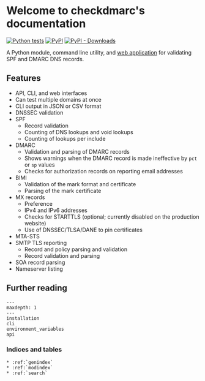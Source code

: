 # Welcome to checkdmarc's documentation

[![Python tests](https://github.com/domainaware/checkdmarc/actions/workflows/python-tests.yaml/badge.svg)](https://github.com/domainaware/checkdmarc/actions/workflows/python-tests.yaml)
[![PyPI](https://img.shields.io/pypi/v/checkdmarc)](https://pypi.org/project/checkdmarc/)
[![PyPI - Downloads](https://img.shields.io/pypi/dm/checkdmarc?color=blue)](https://pypistats.org/packages/checkdmarc)

A Python module, command line utility, and [web application](https://github.com/domainaware/checkdmarc-web-frontend) for validating SPF and DMARC DNS records.

## Features

- API, CLI, and web interfaces
- Can test multiple domains at once
- CLI output in JSON or CSV format
- DNSSEC validation
- SPF
  - Record validation
  - Counting of DNS lookups and void lookups
  - Counting of lookups per include
- DMARC
  - Validation and parsing of DMARC records
  - Shows warnings when the DMARC record is made ineffective by `pct` or `sp` values
  - Checks for authorization records on reporting email addresses
- BIMI
  - Validation of the mark format and certificate
  - Parsing of the mark certificate
- MX records
  - Preference
  - IPv4 and IPv6 addresses
  - Checks for STARTTLS (optional; currently disabled on the production website)
  - Use of DNSSEC/TLSA/DANE to pin certificates
- MTA-STS
- SMTP TLS reporting
  - Record and policy parsing and validation
  - Record validation and parsing
- SOA record parsing
- Nameserver listing

## Further reading

```{toctree}
---
maxdepth: 1
---
installation
cli
environment_variables
api
```

### Indices and tables

```{eval-rst}
* :ref:`genindex`
* :ref:`modindex`
* :ref:`search`
```
